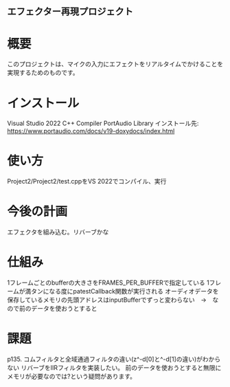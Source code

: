 ## エフェクター再現プロジェクト

# 概要

このプロジェクトは、マイクの入力にエフェクトをリアルタイムでかけることを実現するためのものです。

# インストール

Visual Studio 2022
C++ Compiler
PortAudio Library インストール先: https://www.portaudio.com/docs/v19-doxydocs/index.html

# 使い方
Project2/Project2/test.cppをVS 2022でコンパイル、実行

# 今後の計画
エフェクタを組み込む。リバーブかな

# 仕組み
1フレームごとのbufferの大きさをFRAMES_PER_BUFFERで指定している
1フレームが満タンになる度にpatestCallback関数が実行される
オーディオデータを保存しているメモリの先頭アドレスはinputBufferでずっと変わらない　→　なので前のデータを使おうとすると

# 課題
p135. コムフィルタと全域通過フィルタの違い(z^-d[0]と^-d[1]の違い)がわからない
リバーブをIIRフィルタを実装したい。
前のデータを使おうとすると無限にメモリが必要なのでは?という疑問があります。